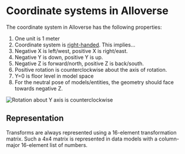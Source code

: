 # Coordinate systems in Alloverse

The coordinate system in Alloverse has the following properties:

1. One unit is 1 meter
2. Coordinate system is [right-handed](https://www.evl.uic.edu/ralph/508S98/coordinates.html). This implies...
3. Negative X is left/west, positive X is right/east.
4. Negative Y is down, positive Y is up.
5. Negative Z is forward/north, positive Z is back/south.
6. Positive rotation is counterclockwise about the axis of rotation.
7. Y=0 is floor level in model space
8. For the neutral pose of models/entities, the geometry should face towards negative Z.

![Rotation about Y axis is counterclockwise](https://www.evl.uic.edu/ralph/508S98/gif/righty.gif)

## Representation

Transforms are always represented using a 16-element transformation matrix. Such a 4x4 matrix is
represented in data models with a column-major 16-element list of numbers.
